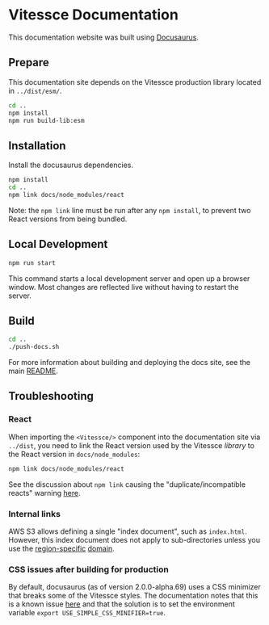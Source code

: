 # Vitessce Documentation

This documentation website was built using [Docusaurus](https://docusaurus.io/).

## Prepare

This documentation site depends on the Vitessce production library located in `../dist/esm/`.

```sh
cd ..
npm install
npm run build-lib:esm
```

## Installation

Install the docusaurus dependencies. 

```sh
npm install
cd ..
npm link docs/node_modules/react
```

Note: the `npm link` line must be run after any `npm install`, to prevent two React versions from being bundled.

## Local Development

```sh
npm run start
```

This command starts a local development server and open up a browser window. Most changes are reflected live without having to restart the server.

## Build

```sh
cd ..
./push-docs.sh
```

For more information about building and deploying the docs site, see the main [README](../README.md#staging-app-demos-and-docs).

## Troubleshooting

### React

When importing the `<Vitessce/>` component into the documentation site via `../dist`, you need to link the React version used by the Vitessce _library_ to the React version in `docs/node_modules`:

```sh
npm link docs/node_modules/react
```

See the discussion about `npm link` causing the "duplicate/incompatible reacts" warning [here](https://reactjs.org/warnings/invalid-hook-call-warning.html#duplicate-react).


### Internal links

AWS S3 allows defining a single "index document", such as `index.html`. However, this index document does not apply to sub-directories unless you use the [region-specific](https://docs.aws.amazon.com/AmazonS3/latest/dev/WebsiteEndpoints.html) [domain](https://stackoverflow.com/questions/49082709/redirect-to-index-html-for-s3-subfolder).

### CSS issues after building for production

By default, docusaurus (as of version 2.0.0-alpha.69) uses a CSS minimizer that breaks some of the Vitessce styles. The documentation notes that this is a known issue [here](https://github.com/facebook/docusaurus/blob/v2.0.0-alpha.69/website/versioned_docs/version-2.0.0-alpha.69/cli.md) and that the solution is to set the environment variable `export USE_SIMPLE_CSS_MINIFIER=true`.